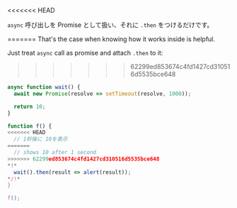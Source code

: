 
<<<<<<< HEAD

`async` 呼び出しを Promise として扱い、それに `.then` をつけるだけです。

=======
That's the case when knowing how it works inside is helpful.

Just treat `async` call as promise and attach `.then` to it:
>>>>>>> 62299ed853674c4fd1427cd310516d5535bce648
```js run
async function wait() {
  await new Promise(resolve => setTimeout(resolve, 1000));

  return 10;
}

function f() {
<<<<<<< HEAD
  // 1秒後に 10を表示
=======
  // shows 10 after 1 second
>>>>>>> 62299ed853674c4fd1427cd310516d5535bce648
*!*
  wait().then(result => alert(result));
*/!*
}

f();
```
